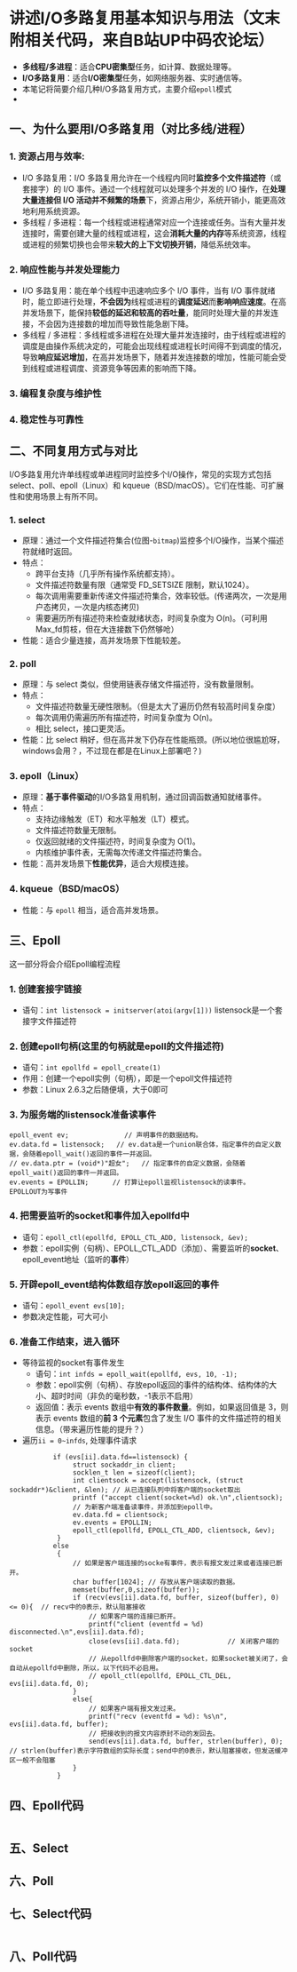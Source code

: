 # 讲述I/O多路复用基本知识与用法（文末附相关代码，来自B站UP中码农论坛）
- **多线程/多进程**：适合**CPU密集型**任务，如计算、数据处理等。
- **I/O多路复用**：适合**I/O密集型**任务，如网络服务器、实时通信等。
- 本笔记将简要介绍几种I/O多路复用方式，主要介绍`epoll`模式
- 
## 一、为什么要用I/O多路复用（对比多线/进程）
### 1. 资源占用与**效率**:
  - I/O 多路复用：I/O 多路复用允许在一个线程内同时**监控多个文件描述符**（或套接字）的 I/O 事件。通过一个线程就可以处理多个并发的 I/O 操作，在**处理大量连接但 I/O 活动并不频繁的场景**下，资源占用少，系统开销小，能更高效地利用系统资源。
  - 多线程 / 多进程：每一个线程或进程通常对应一个连接或任务。当有大量并发连接时，需要创建大量的线程或进程，这会**消耗大量的内存**等系统资源，线程或进程的频繁切换也会带来**较大的上下文切换开销**，降低系统效率。
    
### 2. **响应性能**与并发处理能力
  - I/O 多路复用：能在单个线程中迅速响应多个 I/O 事件，当有 I/O 事件就绪时，能立即进行处理，**不会因为**线程或进程的**调度延迟**而**影响响应速度**。在高并发场景下，能保持**较低的延迟和较高的吞吐量**，能同时处理大量的并发连接，不会因为连接数的增加而导致性能急剧下降。
  - 多线程 / 多进程：多线程或多进程在处理大量并发连接时，由于线程或进程的调度是由操作系统决定的，可能会出现线程或进程长时间得不到调度的情况，导致**响应延迟增加**，在高并发场景下，随着并发连接数的增加，性能可能会受到线程或进程调度、资源竞争等因素的影响而下降。

### 3. 编程复杂度与维护性
   
### 4. 稳定性与可靠性

## 二、不同复用方式与对比
I/O多路复用允许单线程或单进程同时监控多个I/O操作，常见的实现方式包括 select、poll、epoll（Linux）和 kqueue（BSD/macOS）。它们在性能、可扩展性和使用场景上有所不同。
### 1. select
  - 原理：通过一个文件描述符集合(位图-`bitmap`)监控多个I/O操作，当某个描述符就绪时返回。
  - 特点：
    - 跨平台支持（几乎所有操作系统都支持）。
    - 文件描述符数量有限（通常受 FD_SETSIZE 限制，默认1024）。
    - 每次调用需要重新传递文件描述符集合，效率较低。(传递两次，一次是用户态拷贝，一次是内核态拷贝)
    - 需要遍历所有描述符来检查就绪状态，时间复杂度为 O(n)。（可利用Max_fd剪枝，但在大连接数下仍然够呛）
  - 性能：适合少量连接，高并发场景下性能较差。

### 2. poll
  - 原理：与 select 类似，但使用链表存储文件描述符，没有数量限制。
  - 特点：
    - 文件描述符数量无硬性限制。（但是太大了遍历仍然有较高时间复杂度）
    - 每次调用仍需遍历所有描述符，时间复杂度为 O(n)。
    - 相比 select，接口更灵活。
  - 性能：比 select 稍好，但在高并发下仍存在性能瓶颈。(所以地位很尴尬呀，windows会用？，不过现在都是在Linux上部署吧？)

### 3. epoll（Linux）
  - 原理：**基于事件驱动**的I/O多路复用机制，通过回调函数通知就绪事件。
  - 特点：
    - 支持边缘触发（ET）和水平触发（LT）模式。
    - 文件描述符数量无限制。
    - 仅返回就绪的文件描述符，时间复杂度为 O(1)。
    - 内核维护事件表，无需每次传递文件描述符集合。
  - 性能：高并发场景下**性能优异**，适合大规模连接。

### 4. kqueue（BSD/macOS）
  - 性能：与 `epoll` 相当，适合高并发场景。
    
## 三、Epoll
这一部分将会介绍Epoll编程流程
### 1. 创建套接字链接
  - 语句：`int listensock = initserver(atoi(argv[1]))` listensock是一个套接字文件描述符
### 2. 创建epoll句柄(这里的句柄就是epoll的文件描述符)
  - 语句：`int epollfd = epoll_create(1)`
  - 作用：创建一个epoll实例（句柄），即是一个epoll文件描述符
  - 参数：Linux 2.6.3之后随便填，大于0即可
### 3. 为服务端的listensock准备读事件
```CXX
epoll_event ev;              // 声明事件的数据结构。
ev.data.fd = listensock;   // ev.data是一个union联合体，指定事件的自定义数据，会随着epoll_wait()返回的事件一并返回。
// ev.data.ptr = (void*)"超女";   // 指定事件的自定义数据，会随着epoll_wait()返回的事件一并返回。
ev.events = EPOLLIN;      // 打算让epoll监视listensock的读事件。  EPOLLOUT为写事件
```
### 4. 把需要监听的socket和事件加入epollfd中
  - 语句：`epoll_ctl(epollfd, EPOLL_CTL_ADD, listensock, &ev);`
  - 参数：epoll实例（句柄）、EPOLL_CTL_ADD（添加）、需要监听的**socket**、epoll_event地址（监听的**事件**）
### 5. 开辟epoll_event结构体数组存放epoll返回的事件
  - 语句：`epoll_event evs[10];`
  - 参数决定性能，可大可小
### 6. 准备工作结束，进入循环
  - 等待监视的socket有事件发生
    - 语句：`int infds = epoll_wait(epollfd, evs, 10, -1);`
    - 参数：epoll实例（句柄）、存放epoll返回的事件的结构体、结构体的大小、超时时间（非负的毫秒数，-1表示不启用）
    - 返回值：表示 events 数组中**有效的事件数量**。例如，如果返回值是 3，则表示 events 数组的**前 3 个元素**包含了发生 I/O 事件的文件描述符的相关信息。（带来遍历性能的提升？）
  - 遍历`ii = 0~infds`, 处理事件请求
```CXX
           if (evs[ii].data.fd==listensock) {
                struct sockaddr_in client;
                socklen_t len = sizeof(client);
                int clientsock = accept(listensock, (struct sockaddr*)&client, &len); // 从已连接队列中将客户端的socket取出
                printf ("accept client(socket=%d) ok.\n",clientsock);
                // 为新客户端准备读事件，并添加到epoll中。
                ev.data.fd = clientsock;
                ev.events = EPOLLIN;
                epoll_ctl(epollfd, EPOLL_CTL_ADD, clientsock, &ev);
            }
           else
            {
                // 如果是客户端连接的socke有事件，表示有报文发过来或者连接已断开。
                char buffer[1024]; // 存放从客户端读取的数据。
                memset(buffer,0,sizeof(buffer));
                if (recv(evs[ii].data.fd, buffer, sizeof(buffer), 0) <= 0){  // recv中的0表示，默认阻塞接收
                    // 如果客户端的连接已断开。
                    printf("client (eventfd = %d) disconnected.\n",evs[ii].data.fd);
                    close(evs[ii].data.fd);            // 关闭客户端的socket
                    // 从epollfd中删除客户端的socket，如果socket被关闭了，会自动从epollfd中删除，所以，以下代码不必启用。
                    // epoll_ctl(epollfd, EPOLL_CTL_DEL, evs[ii].data.fd, 0);     
                }
                else{
                    // 如果客户端有报文发过来。
                    printf("recv (eventfd = %d): %s\n", evs[ii].data.fd, buffer);
                    // 把接收到的报文内容原封不动的发回去。
                    send(evs[ii].data.fd, buffer, strlen(buffer), 0); // strlen(buffer)表示字符数组的实际长度；send中的0表示，默认阻塞接收，但发送缓冲区一般不会阻塞
                }
            }

```
## 四、Epoll代码
```CXX

```
## 五、Select

## 六、Poll

## 七、Select代码
```CXX

```
## 八、Poll代码
```CXX

```

